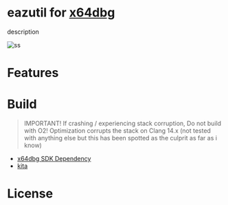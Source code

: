 # eazutil for [x64dbg]()
description

![ss]()
# Features
# Build
> IMPORTANT! If crashing / experiencing stack corruption, Do not build with O2! Optimization corrupts the stack on Clang 14.x (not tested with anything else but this has been spotted as the culprit as far as i know)
* [x64dbg SDK Dependency](https://github.com/x64dbg/x64dbg/releases)
* [kita](https://github.com/u16rogue/kita)
# License
